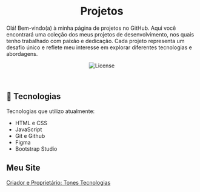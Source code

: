  
<h1 align="center"> Projetos </h1>

<p align="center">

Olá! Bem-vindo(a) à minha página de projetos no GitHub. Aqui você encontrará uma coleção dos meus projetos de desenvolvimento, nos quais tenho trabalhado com paixão e dedicação. Cada projeto representa um desafio único e reflete meu interesse em explorar diferentes tecnologias e abordagens.

</p>


<p align="center">
  <img alt="License" src="https://tonestecnologias.com.br/assets/img/office-g78df4e0e1_1280.jpg">
</p>

<br>


## 🚀 Tecnologias

Tecnologias que utilizo atualmente:

- HTML e CSS
- JavaScript
- Git e Github
- Figma
- Bootstrap Studio

## Meu Site

<a href="https://tonestecnologias.com.br/index.html">Criador e Proprietário: Tones Tecnologias</a>

